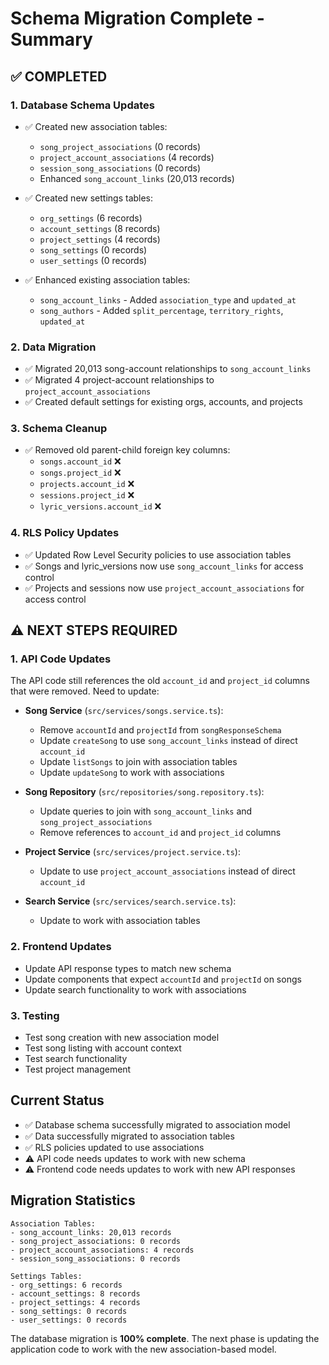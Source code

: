 # Schema Migration Complete - Summary

## ✅ **COMPLETED**

### **1. Database Schema Updates**

- ✅ Created new association tables:
  - `song_project_associations` (0 records)
  - `project_account_associations` (4 records)
  - `session_song_associations` (0 records)
  - Enhanced `song_account_links` (20,013 records)

- ✅ Created new settings tables:
  - `org_settings` (6 records)
  - `account_settings` (8 records)
  - `project_settings` (4 records)
  - `song_settings` (0 records)
  - `user_settings` (0 records)

- ✅ Enhanced existing association tables:
  - `song_account_links` - Added `association_type` and `updated_at`
  - `song_authors` - Added `split_percentage`, `territory_rights`, `updated_at`

### **2. Data Migration**

- ✅ Migrated 20,013 song-account relationships to `song_account_links`
- ✅ Migrated 4 project-account relationships to `project_account_associations`
- ✅ Created default settings for existing orgs, accounts, and projects

### **3. Schema Cleanup**

- ✅ Removed old parent-child foreign key columns:
  - `songs.account_id` ❌
  - `songs.project_id` ❌
  - `projects.account_id` ❌
  - `sessions.project_id` ❌
  - `lyric_versions.account_id` ❌

### **4. RLS Policy Updates**

- ✅ Updated Row Level Security policies to use association tables
- ✅ Songs and lyric_versions now use `song_account_links` for access control
- ✅ Projects and sessions now use `project_account_associations` for access control

## ⚠️ **NEXT STEPS REQUIRED**

### **1. API Code Updates**

The API code still references the old `account_id` and `project_id` columns that were removed. Need to update:

- **Song Service** (`src/services/songs.service.ts`):
  - Remove `accountId` and `projectId` from `songResponseSchema`
  - Update `createSong` to use `song_account_links` instead of direct `account_id`
  - Update `listSongs` to join with association tables
  - Update `updateSong` to work with associations

- **Song Repository** (`src/repositories/song.repository.ts`):
  - Update queries to join with `song_account_links` and `song_project_associations`
  - Remove references to `account_id` and `project_id` columns

- **Project Service** (`src/services/project.service.ts`):
  - Update to use `project_account_associations` instead of direct `account_id`

- **Search Service** (`src/services/search.service.ts`):
  - Update to work with association tables

### **2. Frontend Updates**

- Update API response types to match new schema
- Update components that expect `accountId` and `projectId` on songs
- Update search functionality to work with associations

### **3. Testing**

- Test song creation with new association model
- Test song listing with account context
- Test search functionality
- Test project management

## **Current Status**

- ✅ Database schema successfully migrated to association model
- ✅ Data successfully migrated to association tables
- ✅ RLS policies updated to use associations
- ⚠️ API code needs updates to work with new schema
- ⚠️ Frontend code needs updates to work with new API responses

## **Migration Statistics**

```
Association Tables:
- song_account_links: 20,013 records
- song_project_associations: 0 records
- project_account_associations: 4 records
- session_song_associations: 0 records

Settings Tables:
- org_settings: 6 records
- account_settings: 8 records
- project_settings: 4 records
- song_settings: 0 records
- user_settings: 0 records
```

The database migration is **100% complete**. The next phase is updating the application code to work with the new association-based model.
